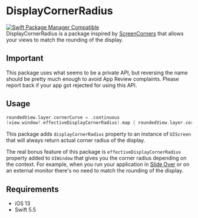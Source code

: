 # DisplayCornerRadius

[![Swift Package Manager Compatible](https://img.shields.io/badge/SPM-compatible-brightgreen.svg?style=flat)](https://github.com/apple/swift-package-manager)  
DisplayCornerRadius is a package inspired by [ScreenCorners](https://github.com/kylebshr/ScreenCorners) that allows your views to match the rounding of the display. 

## Important

This package uses what seems to be a private API, but reversing the name should be pretty much enough to avoid App Review complaints. Please report back if your app got rejected for using this API. 

## Usage

```swift
roundedView.layer.cornerCurve = .continuous
(view.window?.effectiveDisplayCornerRadius).map { roundedView.layer.cornerRadius = $0 }
```

This package adds `displayCornerRadius` property to an instance of `UIScreen` that will always return actual corner radius of the display.  
  
The real bonus feature of this package is `effectiveDisplayCornerRadius` property added to `UIWindow` that gives you the corner radius depending on the context. For example, when you run your application in [Slide Over](https://support.apple.com/en-gb/guide/ipad/ipadfe7c65e9/ipados) or on an external monitor there's no need to match the rounding of the display.  

## Requirements
- iOS 13
- Swift 5.5
